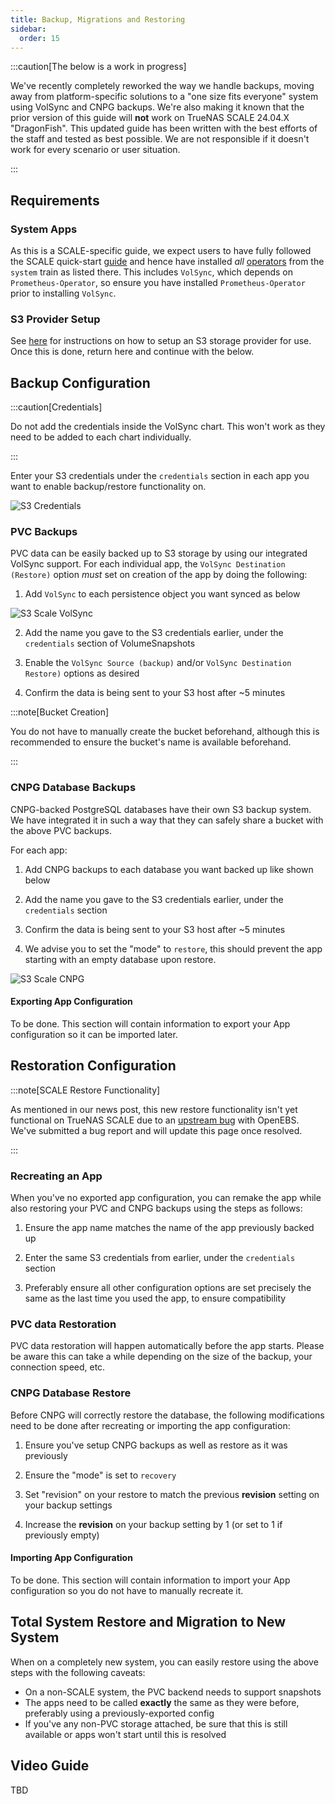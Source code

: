 ```yaml
---
title: Backup, Migrations and Restoring
sidebar:
  order: 15
---
```


:::caution[The below is a work in progress]

We've recently completely reworked the way we handle backups, moving away from platform-specific solutions to a "one size fits everyone" system using VolSync and CNPG backups. We're also making it known that the prior version of this guide will **not** work on TrueNAS SCALE 24.04.X "DragonFish". This updated guide has been written with the best efforts of the staff and tested as best possible. We are not responsible if it doesn't work for every scenario or user situation.

:::

## Requirements

### System Apps

As this is a SCALE-specific guide, we expect users to have fully followed the SCALE quick-start [guide](/deprecated/scale) and hence have installed _all_ [operators](/deprecated/scale/#minimal-getting-started-setup-with-scale) from the `system` train as listed there. This includes `VolSync`, which depends on `Prometheus-Operator`, so ensure you have installed `Prometheus-Operator` prior to installing `VolSync`.

### S3 Provider Setup

See [here](/general/guides/s3-setup) for instructions on how to setup an S3 storage provider for use. Once this is done, return here and continue with the below.

## Backup Configuration

:::caution[Credentials]

Do not add the credentials inside the VolSync chart. This won't work as they need to be added to each chart individually.

:::

Enter your S3 credentials under the `credentials` section in each app you want to enable backup/restore functionality on.

![S3 Credentials](./img/s3_scale_credentials.png)

### PVC Backups

PVC data can be easily backed up to S3 storage by using our integrated VolSync support. For each individual app, the `VolSync Destination (Restore)` option _must_ set on creation of the app by doing the following:

1. Add `VolSync` to each persistence object you want synced as below

![S3 Scale VolSync ](./img/s3_scale_pvc_backup.png)

2. Add the name you gave to the S3 credentials earlier, under the `credentials` section of VolumeSnapshots

3. Enable the `VolSync Source (backup)` and/or `VolSync Destination Restore)` options as desired

4. Confirm the data is being sent to your S3 host after ~5 minutes

:::note[Bucket Creation]

You do not have to manually create the bucket beforehand, although this is recommended to ensure the bucket's name is available beforehand.

:::

### CNPG Database Backups

CNPG-backed PostgreSQL databases have their own S3 backup system. We have integrated it in such a way that they can safely share a bucket with the above PVC backups.

For each app:

1. Add CNPG backups to each database you want backed up like shown below

2. Add the name you gave to the S3 credentials earlier, under the `credentials` section

3. Confirm the data is being sent to your S3 host after ~5 minutes

4. We advise you to set the "mode" to `restore`, this should prevent the app starting with an empty database upon restore.

![S3 Scale CNPG ](./img/s3_scale_cnpg_backup.png)

#### Exporting App Configuration

To be done. This section will contain information to export your App configuration so it can be imported later.

## Restoration Configuration

:::note[SCALE Restore Functionality]

As mentioned in our news post, this new restore functionality isn't yet functional on TrueNAS SCALE due to an [upstream bug](https://github.com/openebs/zfs-localpv/issues/536) with OpenEBS. We've submitted a bug report and will update this page once resolved.

:::

### Recreating an App

When you've no exported app configuration, you can remake the app while also restoring your PVC and CNPG backups using the steps as follows:

1. Ensure the app name matches the name of the app previously backed up

2. Enter the same S3 credentials from earlier, under the `credentials` section

3. Preferably ensure all other configuration options are set precisely the same as the last time you used the app, to ensure compatibility

### PVC data Restoration

PVC data restoration will happen automatically before the app starts. Please be aware this can take a while depending on the size of the backup, your connection speed, etc.

### CNPG Database Restore

Before CNPG will correctly restore the database, the following modifications need to be done after recreating or importing the app configuration:

1. Ensure you've setup CNPG backups as well as restore as it was previously

2. Ensure the "mode" is set to `recovery`

3. Set "revision" on your restore to match the previous **revision** setting on your backup settings

4. Increase the **revision** on your backup setting by 1 (or set to 1 if previously empty)

#### Importing App Configuration

To be done. This section will contain information to import your App configuration so you do not have to manually recreate it.

## Total System Restore and Migration to New System

When on a completely new system, you can easily restore using the above steps with the following caveats:

- On a non-SCALE system, the PVC backend needs to support snapshots
- The apps need to be called **exactly** the same as they were before, preferably using a previously-exported config
- If you've any non-PVC storage attached, be sure that this is still available or apps won't start until this is resolved

## Video Guide

TBD
